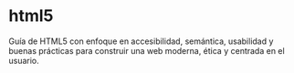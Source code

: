# html5
Guía de HTML5 con enfoque en accesibilidad, semántica, usabilidad y buenas prácticas para construir una web moderna, ética y centrada en el usuario.
